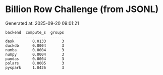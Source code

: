 # Billion Row Challenge (from JSONL)

Generated at: 2025-09-20 09:01:21

```text
backend  compute_s  groups
-------  ---------  ------
dask        0.0133       3
duckdb      0.0004       3
numba       0.0004       3
numpy       0.0004       3
pandas      0.0004       3
polars      0.0005       3
pyspark     1.0426       3
```

